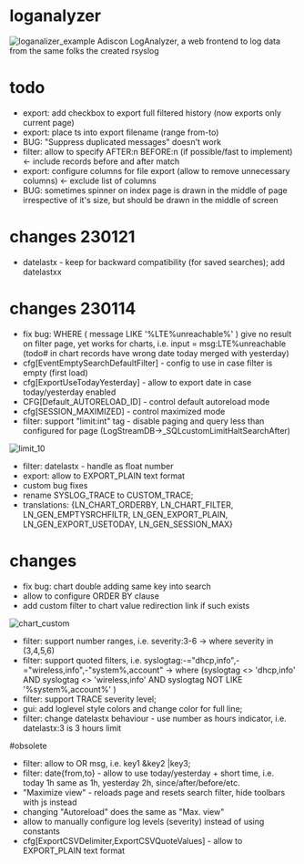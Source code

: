 # loganalyzer

![loganalizer_example](https://user-images.githubusercontent.com/8426197/209875963-b7438f3b-9052-4e8f-9f22-05794e1e54a5.png)
Adiscon LogAnalyzer, a web frontend to log data from the same folks the created rsyslog

# todo
 - export: add checkbox to export full filtered history (now exports only current page)
 - export: place ts into export filename (range from-to)
 - BUG: "Suppress duplicated messages" doesn't work
 - filter: allow to specify AFTER:n BEFORE:n (if possible/fast to implement) <- include records before and after match
 - export: configure columns for file export (allow to remove unnecessary columns) <- exclude list of columns
 - BUG: sometimes spinner on index page is drawn in the middle of page irrespective of it's size, but should be drawn in the middle of screen
 
# changes 230121
 - datelastx - keep for backward compatibility (for saved searches); add datelastxx

# changes 230114
 - fix bug: WHERE ( message LIKE '%LTE%unreachable%' ) give no result on filter page, yet works for charts, i.e. input = msg:LTE%unreachable (todo# in chart records have wrong date today merged with yesterday)
 - cfg[EventEmptySearchDefaultFilter] - config to use in case filter is empty (first load)
 - cfg[ExportUseTodayYesterday] - allow to export date in case today/yesterday enabled 
 - CFG[Default_AUTORELOAD_ID] - control default autoreload mode
 - cfg[SESSION_MAXIMIZED] - control maximized mode
 - filter: support "limit:int" tag - disable paging and query less than configured for page (LogStreamDB->_SQLcustomLimitHaltSearchAfter)
 
![limit_10](https://user-images.githubusercontent.com/8426197/212502393-d05d0cb9-4baf-4008-838b-ce078b6eeb8b.png)

 - filter: datelastx - handle as float number
 - export: allow to EXPORT_PLAIN text format	
 - custom bug fixes
 - rename SYSLOG_TRACE to CUSTOM_TRACE;
 - translations: {LN_CHART_ORDERBY, LN_CHART_FILTER, LN_GEN_EMPTYSRCHFILTR, LN_GEN_EXPORT_PLAIN, LN_GEN_EXPORT_USETODAY, LN_GEN_SESSION_MAX}
 
# changes
 - fix bug: chart double adding same key into search
 - allow to configure ORDER BY clause
 - add custom filter to chart value redirection link if such exists
 
![chart_custom](https://user-images.githubusercontent.com/8426197/210448944-9a67c91c-1ca7-4f00-99ac-a5eebd566927.png)

 - filter: support number ranges, i.e. severity:3-6 -> where severity in (3,4,5,6)
 - filter: support quoted filters, i.e. syslogtag:-="dhcp,info",-="wireless,info",-"system%,account" ->  where (syslogtag <> 'dhcp,info' AND syslogtag <> 'wireless,info' AND syslogtag NOT LIKE '%system%,account%' )
 - filter: support TRACE severity level; 
 - gui: add loglevel style colors and change color for full line; 
 - filter: change datelastx behaviour - use number as hours indicator, i.e. datelastx:3 is 3 hours limit
 
 #obsolete
 - filter: allow to OR msg, i.e. key1 &key2 |key3;
 - filter: date{from,to} - allow to use today/yesterday + short time, i.e. today 1h same as 1h, yesterday 2h, since/after/before/etc.
 - "Maximize view" - reloads page and resets search filter, hide toolbars with js instead
 - changing "Autoreload" does the same as "Max. view"
 - allow to manually configure log levels (severity) instead of using constants
 - cfg[ExportCSVDelimiter,ExportCSVQuoteValues] - allow to EXPORT_PLAIN text format

